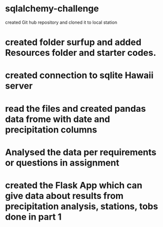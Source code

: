# sqlalchemy-challenge
created Git hub repository and cloned it to local station
# created folder surfup and added Resources folder and starter codes.
# created connection to sqlite Hawaii server
# read the files and created pandas data frome with date and precipitation columns
# Analysed the data per requirements or questions in assignment
# created the Flask App which can give data about results from precipitation analysis, stations, tobs done in part 1
